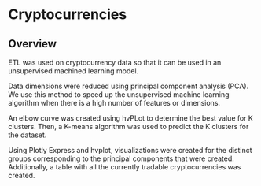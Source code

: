 # Cryptocurrencies

## Overview
ETL was used on cryptocurrency data so that it can be used in an unsupervised machined learning model.

Data dimensions were reduced using principal component analysis (PCA). We use this method to speed up the unsupervised machine learning algorithm when there is a high number of features or dimensions.

An elbow curve was created using hvPLot to determine the best value for K clusters. Then, a K-means algorithm was used to predict the K clusters for the dataset. 

Using Plotly Express and hvplot, visualizations were created for the distinct groups corresponding to the principal components that were created. Additionally, a table with all the currently tradable cryptocurrencies was created. 
